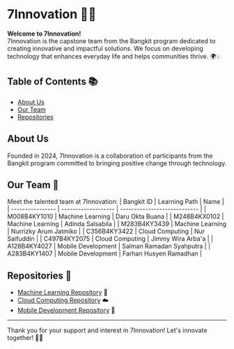 # 7Innovation 🚀✨

**Welcome to 7Innovation!**  
7Innovation is the capstone team from the Bangkit program dedicated to creating innovative and impactful solutions. We focus on developing technology that enhances everyday life and helps communities thrive. 🌍💡

## Table of Contents 📚

- [About Us](#about-us)
- [Our Team](#our-team)
- [Repositories](#repositories)

## About Us

Founded in 2024, 7Innovation is a collaboration of participants from the Bangkit program committed to bringing positive change through technology.
## Our Team 👥

Meet the talented team at 7Innovation:
| Bangkit ID      | Learning Path       | Name                         |
| ---------------- | ------------------- | ---------------------------- |
| M008B4KY1010    | Machine Learning     | Daru Okta Buana             |
| M248B4KX0102    | Machine Learning     | Adinda Salsabila            |
| M283B4KY3439    | Machine Learning     | Nurrizky Arum Jatmiko      |
| C356B4KY3422    | Cloud Computing      | Nur Saifuddin               |
| C497B4KY2075    | Cloud Computing      | Jimmy Wira Arba'a          |
| A128B4KY4027    | Mobile Development   | Salman Ramadan Syahputra    |
| A283B4KY1407    | Mobile Development   | Farhan Husyen Ramadhan      |

## Repositories 🔗

- [Machine Learning Repository](#https://github.com/7innovations/FixU-Machine-Learning) 🧠
- [Cloud Computing Repository](#https://github.com/7innovations/FixU-Cloud-Computing) ☁️
- [Mobile Development Repository](#https://github.com/7innovations/FixU-Mobile-Development) 📱

---

Thank you for your support and interest in 7Innovation! Let's innovate together! 🎉🙌
